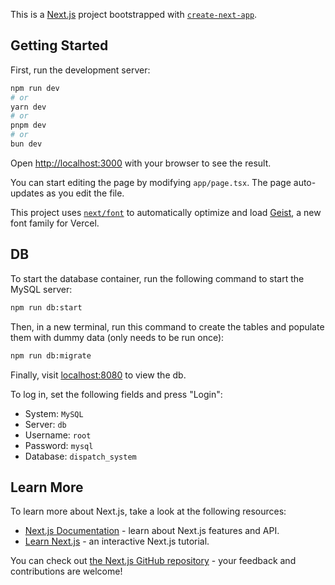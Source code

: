 This is a [Next.js](https://nextjs.org) project bootstrapped with [`create-next-app`](https://nextjs.org/docs/app/api-reference/cli/create-next-app).

## Getting Started

First, run the development server:

```bash
npm run dev
# or
yarn dev
# or
pnpm dev
# or
bun dev
```

Open [http://localhost:3000](http://localhost:3000) with your browser to see the result.

You can start editing the page by modifying `app/page.tsx`. The page auto-updates as you edit the file.

This project uses [`next/font`](https://nextjs.org/docs/app/building-your-application/optimizing/fonts) to automatically optimize and load [Geist](https://vercel.com/font), a new font family for Vercel.

## DB

To start the database container, run the following command to start the MySQL server:

```bash
npm run db:start
```

Then, in a new terminal, run this command to create the tables and populate them with dummy data (only needs to be run once):

```bash
npm run db:migrate
```

Finally, visit [localhost:8080](http://localhost:8080) to view the db.

To log in, set the following fields and press "Login":
- System: `MySQL`
- Server: `db`
- Username: `root`
- Password: `mysql`
- Database: `dispatch_system`

## Learn More

To learn more about Next.js, take a look at the following resources:

- [Next.js Documentation](https://nextjs.org/docs) - learn about Next.js features and API.
- [Learn Next.js](https://nextjs.org/learn) - an interactive Next.js tutorial.

You can check out [the Next.js GitHub repository](https://github.com/vercel/next.js) - your feedback and contributions are welcome!

